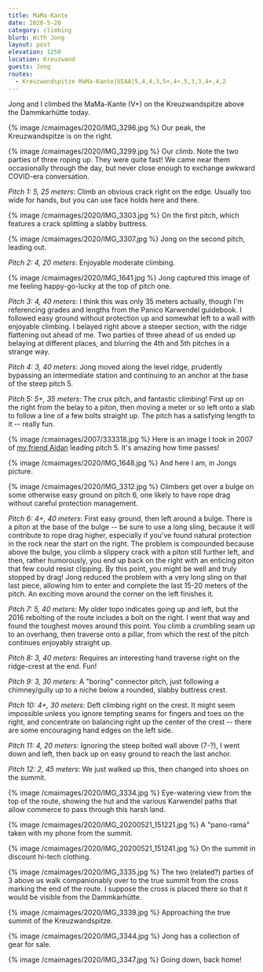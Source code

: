 ```yaml
---
title: MaMa-Kante
date: 2020-5-20
category: climbing
blurb: With Jong
layout: post
elevation: 1250
location: Kreuzwand
guests: Jong
routes:
  - Kreuzwandspitze MaMa-Kante|UIAA|5,4,4,3,5+,4+,5,3,3,4+,4,2
---
```


Jong and I climbed the MaMa-Kante (V+) on the Kreuzwandspitze above
the Dammkarhütte today.

{% image /cmaimages/2020/IMG_3296.jpg %}
Our peak, the Kreuzwandspitze is on the right.

{% image /cmaimages/2020/IMG_3299.jpg %}
Our climb. Note the two parties of three roping up. They were quite
fast! We came near them occasionally through the day, but never close enough
to exchange awkward COVID-era conversation.

*Pitch 1: 5, 25 meters*: Climb an obvious crack right on the edge. Usually
too wide for hands, but you can use face holds here and there.

{% image /cmaimages/2020/IMG_3303.jpg %}
On the first pitch, which features a crack splitting a slabby buttress.

{% image /cmaimages/2020/IMG_3307.jpg %}
Jong on the second pitch, leading out.

*Pitch 2: 4, 20 meters*: Enjoyable moderate climbing.

{% image /cmaimages/2020/IMG_1641.jpg %}
Jong captured this image of me feeling happy-go-lucky at the top of
pitch one.

*Pitch 3: 4, 40 meters*: I think this was only 35 meters actually, though
I'm referencing grades and lengths from the Panico Karwendel guidebook.
I followed easy ground without protection up and somewhat left to a wall
with enjoyable climbing.
I belayed right above a steeper section, with the ridge flattening out
ahead of me. Two parties of three ahead of us ended up belaying at
different places, and blurring the 4th and 5th pitches in a strange way.

*Pitch 4: 3, 40 meters*: Jong moved along the level ridge, prudently bypassing
an intermediate station and continuing to an anchor at the base of the steep pitch 5.

*Pitch 5: 5+, 35 meters*: The crux pitch, and fantastic climbing! First up
on the right from the belay to a piton, then moving a meter or so left
onto a slab to follow a line of a few bolts straight up. The pitch has
a satisfying length to it -- really fun.

{% image /cmaimages/2007/333318.jpg %}
Here is an image I took in 2007 of [my friend Aidan](/friends/aidan) leading
pitch 5.  It's amazing how time passes!

{% image /cmaimages/2020/IMG_1648.jpg %}
And here I am, in Jongs picture.

{% image /cmaimages/2020/IMG_3312.jpg %}
Climbers get over a bulge on some otherwise easy ground on pitch 6,
one likely to have rope drag without careful protection management.

*Pitch 6: 4+, 40 meters*: First easy ground, then left around a bulge.
There is a piton at the base of the bulge -- be sure to use a long sling,
because it will contribute to rope drag higher, especially if you've
found natural protection in the rock near the start on the right.
The problem is compounded because above the bulge, you climb a slippery
crack with a piton still further left, and then, rather humorously,
you end up back on the right with an enticing piton that few could
resist clipping. By this point, you might be well and truly stopped
by drag! Jong reduced the problem with a very long sling on that last
piece, allowing him to enter and complete the last 15-20 meters of the
pitch. An exciting move around the corner on the left finishes it.

*Pitch 7: 5, 40 meters*: My older topo indicates going up and left,
but the 2016 rebolting of the route includes a bolt on the right. I went
that way and found the toughest moves around this point. You climb
a crumbling seam up to an overhang, then traverse onto a pillar, from
which the rest of the pitch continues enjoyably straight up.

*Pitch 8: 3, 40 meters*: Requires an interesting hand traverse right
on the ridge-crest at the end. Fun!

*Pitch 9: 3, 30 meters*: A "boring" connector pitch, just following
a chimney/gully up to a niche below a rounded, slabby buttress crest.

*Pitch 10: 4+, 30 meters*: Deft climbing right on the crest. It might seem
impossible unless you ignore tempting seams for fingers and toes on the right,
and concentrate on balancing right up the center of the crest -- there are some
encouraging hand edges on the left side.

*Pitch 11: 4, 20 meters*: Ignoring the steep bolted wall above (7-?), I went
down and left, then back up on easy ground to reach the last anchor.

*Pitch 12: 2, 45 meters*: We just walked up this, then changed into shoes on
the summit.

{% image /cmaimages/2020/IMG_3334.jpg %}
Eye-watering view from the top of the route, showing the hut and the
various Karwendel paths that allow commerce to pass through this
harsh land.

{% image /cmaimages/2020/IMG_20200521_151221.jpg %}
A "pano-rama" taken with my phone from the summit.

{% image /cmaimages/2020/IMG_20200521_151241.jpg %}
On the summit in discount hi-tech clothing.

{% image /cmaimages/2020/IMG_3335.jpg %}
The two (related?) parties of 3 above us walk companionably over to the
true summit from the cross marking the end of the route. I suppose the
cross is placed there so that it would be visible from the
Dammkarhütte.

{% image /cmaimages/2020/IMG_3339.jpg %}
Approaching the true summit of the Kreuzwandspitze.

{% image /cmaimages/2020/IMG_3344.jpg %}
Jong has a collection of gear for sale.

{% image /cmaimages/2020/IMG_3347.jpg %}
Going down, back home!

